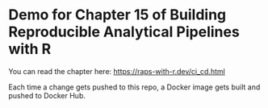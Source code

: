 # Demo for Chapter 15 of Building Reproducible Analytical Pipelines with R

You can read the chapter here: https://raps-with-r.dev/ci_cd.html

Each time a change gets pushed to this repo, a Docker image gets built and pushed to Docker Hub.